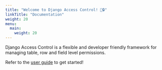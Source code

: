 ```yaml
---
title: "Welcome to Django Access Control! 🎉🔒"
linkTitle: "Documentation"
weight: 20
menu:
  main:
    weight: 20
---
```


Django Access Control is a flexible and developer friendly framework for managing table, row and field level permissions.

Refer to the [user guide](/docs/userguide/) to get started!



